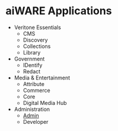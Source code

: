 # aiWARE Applications

- Veritone Essentials
  - CMS
  - Discovery
  - Collections
  - Library
- Government
  - IDentify
  - Redact
- Media & Entertainment
  - Attribute
  - Commerce
  - Core
  - Digital Media Hub
- Administration
  - [Admin](/apps/admin/)
  - Developer
